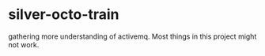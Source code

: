 # silver-octo-train
gathering more understanding of activemq. Most things in this project might not work. 
